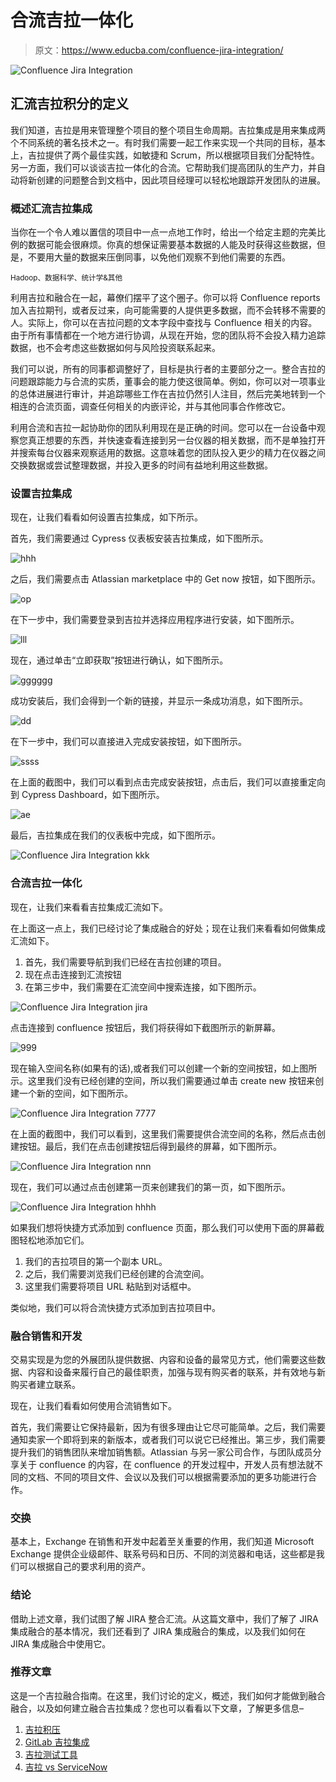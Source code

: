 # 合流吉拉一体化

> 原文：<https://www.educba.com/confluence-jira-integration/>

![Confluence Jira Integration](img/9019cf26b5099296d2cf1cf7d477036d.png)



## 汇流吉拉积分的定义

我们知道，吉拉是用来管理整个项目的整个项目生命周期。吉拉集成是用来集成两个不同系统的著名技术之一。有时我们需要一起工作来实现一个共同的目标，基本上，吉拉提供了两个最佳实践，如敏捷和 Scrum，所以根据项目我们分配特性。另一方面，我们可以谈谈吉拉一体化的合流。它帮助我们提高团队的生产力，并自动将新创建的问题整合到文档中，因此项目经理可以轻松地跟踪开发团队的进展。

### 概述汇流吉拉集成

当你在一个令人难以置信的项目中一点一点地工作时，给出一个给定主题的完美比例的数据可能会很麻烦。你真的想保证需要基本数据的人能及时获得这些数据，但是，不要用大量的数据来压倒同事，以免他们观察不到他们需要的东西。

<small>Hadoop、数据科学、统计学&其他</small>

利用吉拉和融合在一起，幕僚们摆平了这个圈子。你可以将 Confluence reports 加入吉拉期刊，或者反过来，向可能需要的人提供更多数据，而不会转移不需要的人。实际上，你可以在吉拉问题的文本字段中查找与 Confluence 相关的内容。由于所有事情都在一个地方进行协调，从现在开始，您的团队将不会投入精力追踪数据，也不会考虑这些数据如何与风险投资联系起来。

我们可以说，所有的同事都调整好了，目标是执行者的主要部分之一。整合吉拉的问题跟踪能力与合流的实质，董事会的能力使这很简单。例如，你可以对一项事业的总体进展进行审计，并追踪哪些工作在吉拉仍然引人注目，然后完美地转到一个相连的合流页面，调查任何相关的内嵌评论，并与其他同事合作修改它。

利用合流和吉拉一起协助你的团队利用现在是正确的时间。您可以在一台设备中观察您真正想要的东西，并快速查看连接到另一台仪器的相关数据，而不是单独打开并搜索每台仪器来观察适用的数据。这意味着您的团队投入更少的精力在仪器之间交换数据或尝试整理数据，并投入更多的时间有益地利用这些数据。

### 设置吉拉集成

现在，让我们看看如何设置吉拉集成，如下所示。

首先，我们需要通过 Cypress 仪表板安装吉拉集成，如下图所示。

![hhh](img/6bc56fd268f72d994ff2abb80729a19b.png)



之后，我们需要点击 Atlassian marketplace 中的 Get now 按钮，如下图所示。

![op](img/cb8156c7458b02c84fdc64434c90c525.png)



在下一步中，我们需要登录到吉拉并选择应用程序进行安装，如下图所示。

![lll](img/29656225317ed03cdf5a1017fb244cce.png)



现在，通过单击“立即获取”按钮进行确认，如下图所示。

![gggggg](img/699ded8c7e8d1ffa22face3b6f68f723.png)



成功安装后，我们会得到一个新的链接，并显示一条成功消息，如下图所示。

![dd](img/c8d73b336281ea81bb2312eace1740e6.png)



在下一步中，我们可以直接进入完成安装按钮，如下图所示。

![ssss](img/14bafe547fa8add99d446614a54cba95.png)



在上面的截图中，我们可以看到点击完成安装按钮，点击后，我们可以直接重定向到 Cypress Dashboard，如下图所示。

![ae](img/94511ee01889864c3678ce90fdfed638.png)



最后，吉拉集成在我们的仪表板中完成，如下图所示。

![Confluence Jira Integration kkk](img/605f24fd6badafcf91ee1ad833268408.png)



### 合流吉拉一体化

现在，让我们来看看吉拉集成汇流如下。

在上面这一点上，我们已经讨论了集成融合的好处；现在让我们来看看如何做集成汇流如下。

1.  首先，我们需要导航到我们已经在吉拉创建的项目。
2.  现在点击连接到汇流按钮
3.  在第三步中，我们需要在汇流空间中搜索连接，如下图所示。

![Confluence Jira Integration jira](img/81695335ce0aa30cf35f2e3a2c653b94.png)



点击连接到 confluence 按钮后，我们将获得如下截图所示的新屏幕。

![999](img/14309b5dc68e8c3038fd0c4bbda97965.png)



现在输入空间名称(如果有的话),或者我们可以创建一个新的空间按钮，如上图所示。这里我们没有已经创建的空间，所以我们需要通过单击 create new 按钮来创建一个新的空间，如下图所示。

![Confluence Jira Integration 7777](img/0238a91fba8328ecc40a9ad7c1cea572.png)



在上面的截图中，我们可以看到，这里我们需要提供合流空间的名称，然后点击创建按钮。最后，我们在点击创建按钮后得到最终的屏幕，如下图所示。

![Confluence Jira Integration nnn](img/8dde31a8ba5f3c389a4427716f2b50f6.png)



现在，我们可以通过点击创建第一页来创建我们的第一页，如下图所示。

![Confluence Jira Integration hhhh](img/9e0ebb05b8874eb98ae456ddee18e740.png)



如果我们想将快捷方式添加到 confluence 页面，那么我们可以使用下面的屏幕截图轻松地添加它们。

1.  我们的吉拉项目的第一个副本 URL。
2.  之后，我们需要浏览我们已经创建的合流空间。
3.  这里我们需要将项目 URL 粘贴到对话框中。

类似地，我们可以将合流快捷方式添加到吉拉项目中。

### 融合销售和开发

交易实现是为您的外展团队提供数据、内容和设备的最常见方式，他们需要这些数据、内容和设备来履行自己的最佳职责，加强与现有购买者的联系，并有效地与新购买者建立联系。

现在，让我们看看如何使用合流销售如下。

首先，我们需要让它保持最新，因为有很多理由让它尽可能简单。之后，我们需要通知卖家一个即将到来的新版本，或者我们可以说它已经推出。第三步，我们需要提升我们的销售团队来增加销售额。Atlassian 与另一家公司合作，与团队成员分享关于 confluence 的内容，在 confluence 的开发过程中，开发人员有想法就不同的文档、不同的项目文件、会议以及我们可以根据需要添加的更多功能进行合作。

### 交换

基本上，Exchange 在销售和开发中起着至关重要的作用，我们知道 Microsoft Exchange 提供企业级邮件、联系号码和日历、不同的浏览器和电话，这些都是我们可以根据自己的要求利用的资产。

### 结论

借助上述文章，我们试图了解 JIRA 整合汇流。从这篇文章中，我们了解了 JIRA 集成融合的基本情况，我们还看到了 JIRA 集成融合的集成，以及我们如何在 JIRA 集成融合中使用它。

### 推荐文章

这是一个吉拉融合指南。在这里，我们讨论的定义，概述，我们如何才能做到融合融合，以及如何建立融合吉拉集成？您也可以看看以下文章，了解更多信息–

1.  [吉拉积压](https://www.educba.com/backlog-in-jira/)
2.  [GitLab 吉拉集成](https://www.educba.com/gitlab-jira-integration/)
3.  [吉拉测试工具](https://www.educba.com/jira-testing-tool/)
4.  [吉拉 vs ServiceNow](https://www.educba.com/jira-vs-servicenow/)





